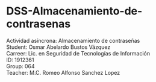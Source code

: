 # DSS-Almacenamiento-de-contrasenas
 Actividad asíncrona: Almacenamiento de contraseñas<br>
 Student: Osmar Abelardo Bustos Vázquez<br>
 Carreer: Lic. en Seguridad de Tecnologías de Información<br>
 ID: 1912361<br>
 Group: 064<br>
 Teacher: M.C. Romeo Alfonso Sanchez Lopez